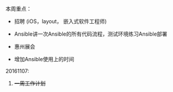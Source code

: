 本周重点：

* 招聘 \(iOS，layout， 嵌入式软件工程师\)

* Ansible讲一次Ansible的所有代码流程，测试环境练习Ansible部署

* 惠州展会

* 增加Ansible使用上的时间


20161107:

1. ~~一周工作计划~~

